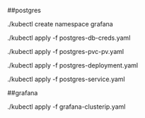 ##postgres

./kubectl create namespace grafana

./kubectl apply -f postgres-db-creds.yaml

./kubectl apply -f postgres-pvc-pv.yaml

./kubectl apply -f postgres-deployment.yaml

./kubectl apply -f postgres-service.yaml

##grafana

./kubectl apply -f grafana-clusterip.yaml